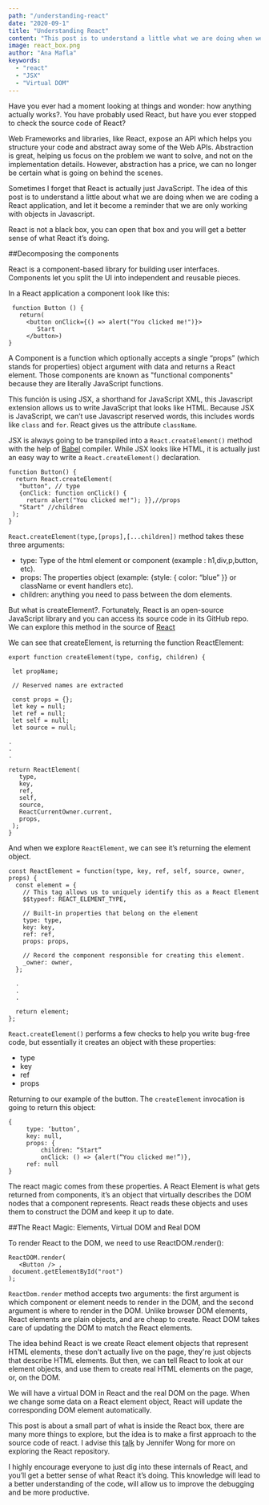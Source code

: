```yaml
---
path: "/understanding-react"
date: "2020-09-1"
title: "Understanding React"
content: "This post is to understand a little what we are doing when we are coding a React application"
image: react_box.png
author: "Ana Mafla"
keywords:
  - "react"
  - "JSX"
  - "Virtual DOM"
---
```


Have you ever had a moment looking at things and wonder: how anything actually works?. You have probably used React, but have you ever stopped to check the source code of React?

Web Frameworks and libraries, like React, expose an API which helps you structure your code and abstract away some of the Web APIs. Abstraction is great, helping us focus on the problem we want to solve, and not on the implementation details. However, abstraction has a price, we can no longer be certain what is going on behind the scenes.

Sometimes I forget that React is actually just JavaScript. The idea of this post is to understand a little about what we are doing when we are coding a React application, and let it become a reminder that we are only working with objects in Javascript.

React is not a black box, you can open that box and you will get a better sense of what React it’s doing.

##Decomposing the components

React is a component-based library for building user interfaces. Components let you split the UI into independent and reusable pieces.

In a React application a component look like this:

```
 function Button () {
   return(
     <button onClick={() => alert("You clicked me!")}>
        Start
     </button>)
}
```

A Component is a function which optionally accepts a single “props” (which stands for properties) object argument with data and returns a React element. Those components are known as "functional components" because they are literally JavaScript functions.

This función is using JSX, a shorthand for JavaScript XML, this Javascript extension allows us to write JavaScript that looks like HTML. Because JSX is JavaScript, we can’t use Javascript reserved words, this includes words like `class` and `for`. React gives us the attribute `className`.

JSX is always going to be transpiled into a `React.createElement()` method with the help of [Babel](https://babeljs.io/) compiler. While JSX looks like HTML, it is actually just an easy way to write a `React.createElement()` declaration.

```
function Button() {
  return React.createElement(
   "button", // type
   {onClick: function onClick() {
     return alert("You clicked me!"); }},//props
   "Start" //children
 );
}
```

`React.createElement(type,[props],[...children])` method takes these three arguments:

- type: Type of the html element or component (example : h1,div,p,button, etc).
- props: The properties object (example: {style: { color: “blue” }} or className or event handlers etc).
- children: anything you need to pass between the dom elements.

But what is createElement?. Fortunately, React is an open-source JavaScript library and you can access its source code in its GitHub repo. We can explore this method in the source of [React](https://github.com/facebook/react/blob/master/packages/react/src/ReactElement.js)

We can see that createElement, is returning the function ReactElement:

```
export function createElement(type, config, children) {

 let propName;

 // Reserved names are extracted

 const props = {};
 let key = null;
 let ref = null;
 let self = null;
 let source = null;

.
.
.

return ReactElement(
   type,
   key,
   ref,
   self,
   source,
   ReactCurrentOwner.current,
   props,
 );
}
```

And when we explore `ReactElement`, we can see it’s returning the element object.

```
const ReactElement = function(type, key, ref, self, source, owner, props) {
  const element = {
    // This tag allows us to uniquely identify this as a React Element
    $$typeof: REACT_ELEMENT_TYPE,

    // Built-in properties that belong on the element
    type: type,
    key: key,
    ref: ref,
    props: props,

    // Record the component responsible for creating this element.
    _owner: owner,
  };

  .
  .
  .

  return element;
};
```

`React.createElement()` performs a few checks to help you write bug-free code, but essentially it creates an object with these properties:

- type
- key
- ref
- props

Returning to our example of the button. The `createElement` invocation is going to return this object:

```
{
     type: ‘button’,
     key: null,
     props: {
         children: “Start”
         onClick: () => {alert(“You clicked me!”)},
     ref: null
}
```

The react magic comes from these properties. A React Element is what gets returned from components, it’s an object that virtually describes the DOM nodes that a component represents. React reads these objects and uses them to construct the DOM and keep it up to date.

##The React Magic: Elements, Virtual DOM and Real DOM

To render React to the DOM, we need to use ReactDOM.render():

```
ReactDOM.render(
   <Button /> ,
 document.getElementById("root")
);
```

`ReactDom.render` method accepts two arguments: the first argument is which component or element needs to render in the DOM, and the second argument is where to render in the DOM.
Unlike browser DOM elements, React elements are plain objects, and are cheap to create. React DOM takes care of updating the DOM to match the React elements.

The idea behind React is we create React element objects that represent HTML elements, these don't actually live on the page, they're just objects that describe HTML elements. But then, we can tell React to look at our element objects, and use them to create real HTML elements on the page, or, on the DOM.

We will have a virtual DOM in React and the real DOM on the page. When we change some data on a React element object, React will update the corresponding DOM element automatically.

This post is about a small part of what is inside the React box, there are many more things to explore, but the idea is to make a first approach to the source code of react. I advise this [talk](https://www.youtube.com/watch?v=r33EWrP5EL4) by Jennifer Wong for more on exploring the React repository.

I highly encourage everyone to just dig into these internals of React, and you’ll get a better sense of what React it’s doing. This knowledge will lead to a better understanding of the code, will allow us to improve the debugging and be more productive.
